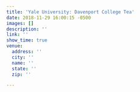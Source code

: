 ```yaml
---
title: 'Yale University: Davenport College Tea'
date: 2018-11-29 16:00:15 -0500
images: []
description: ''
link: ''
show_time: true
venue:
  address: ''
  city: ''
  name: ''
  state: ''
  zip: ''

---
```

